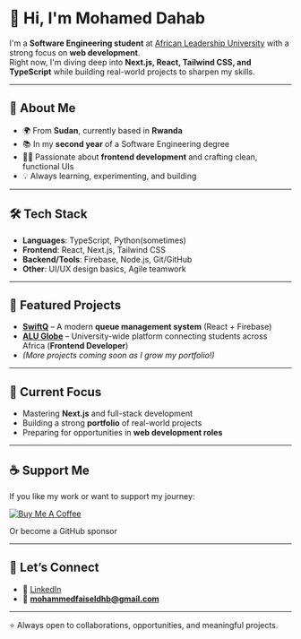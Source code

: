 # 👋 Hi, I'm Mohamed Dahab

I'm a **Software Engineering student** at [African Leadership University](https://www.alueducation.com/) with a strong focus on **web development**.  
Right now, I'm diving deep into **Next.js, React, Tailwind CSS, and TypeScript** while building real-world projects to sharpen my skills.

---

## 🚀 About Me
- 🌍 From **Sudan**, currently based in **Rwanda**  
- 📚 In my **second year** of a Software Engineering degree  
- 🧑‍💻 Passionate about **frontend development** and crafting clean, functional UIs    
- 💡 Always learning, experimenting, and building

---

## 🛠️ Tech Stack
- **Languages**: TypeScript, Python(sometimes)
- **Frontend**: React, Next.js, Tailwind CSS  
- **Backend/Tools**: Firebase, Node.js, Git/GitHub  
- **Other**: UI/UX design basics, Agile teamwork

---

## 📌 Featured Projects
- **[SwiftQ](https://swiftq-v2.netlify.app/)** – A modern **queue management system** (React + Firebase)
- **[ALU Globe](https://www.globe-app.com)** – University-wide platform connecting students across Africa (**Frontend Developer**)  
- *(More projects coming soon as I grow my portfolio!)*

---

## 🌱 Current Focus
- Mastering **Next.js** and full-stack development  
- Building a strong **portfolio** of real-world projects  
- Preparing for opportunities in **web development roles**

---

## ☕ Support Me
If you like my work or want to support my journey:  

[![Buy Me A Coffee](https://img.shields.io/badge/Buy%20Me%20a%20Coffee-FFDD00?style=for-the-badge&logo=buy-me-a-coffee&logoColor=black)](https://buymeacoffee.com/mohamdah)

Or become a GitHub sponsor

---

## 🤝 Let’s Connect
- 💼 [LinkedIn](https://linkedin.com/in/mohamdah)  
- 📧 **mohammedfaiseldhb@gmail.com**

---

⭐ Always open to collaborations, opportunities, and meaningful projects.
